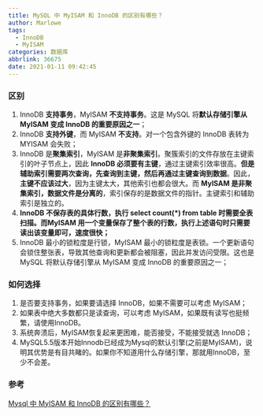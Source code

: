 ```yaml
---
title: MySQL 中 MyISAM 和 InnoDB 的区别有哪些？
author: Marlowe
tags:
  - InnoDB
  - MyISAM
categories: 数据库
abbrlink: 36675
date: 2021-01-11 09:42:45
---
```


<!--more-->

### 区别

1. InnoDB **支持事务**，MyISAM **不支持事务**。这是 MySQL 将**默认存储引擎从 MyISAM 变成 InnoDB 的重要原因之一**；
2. InnoDB **支持外键**，而 MyISAM **不支持**。对一个包含外键的 InnoDB 表转为 MYISAM 会失败；  
3. InnoDB 是**聚集索引**，MyISAM 是**非聚集索引**。聚簇索引的文件存放在主键索引的叶子节点上，因此 **InnoDB 必须要有主键**，通过主键索引效率很高。**但是辅助索引需要两次查询，先查询到主键，然后再通过主键查询到数据**。因此，**主键不应该过大**，因为主键太大，其他索引也都会很大。而 **MyISAM 是非聚集索引，数据文件是分离的**，索引保存的是数据文件的指针。主键索引和辅助索引是独立的。 
4. **InnoDB 不保存表的具体行数，执行 select count(*) from table 时需要全表扫描。而MyISAM 用一个变量保存了整个表的行数，执行上述语句时只需要读出该变量即可，速度很快；**   
5. InnoDB 最小的锁粒度是行锁，MyISAM 最小的锁粒度是表锁。一个更新语句会锁住整张表，导致其他查询和更新都会被阻塞，因此并发访问受限。这也是 MySQL 将默认存储引擎从 MyISAM 变成 InnoDB 的重要原因之一；

### 如何选择
1. 是否要支持事务，如果要请选择 InnoDB，如果不需要可以考虑 MyISAM；
2. 如果表中绝大多数都只是读查询，可以考虑 MyISAM，如果既有读写也挺频繁，请使用InnoDB。
3. 系统奔溃后，MyISAM恢复起来更困难，能否接受，不能接受就选 InnoDB； 
4. MySQL5.5版本开始Innodb已经成为Mysql的默认引擎(之前是MyISAM)，说明其优势是有目共睹的。如果你不知道用什么存储引擎，那就用InnoDB，至少不会差。


### 参考
[Mysql 中 MyISAM 和 InnoDB 的区别有哪些？](https://www.zhihu.com/question/20596402)
